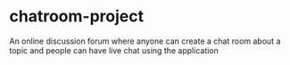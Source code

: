 # chatroom-project
An online discussion forum where anyone can create a chat room about a topic and people can have live chat using the application
